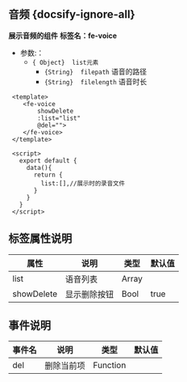 ## 音频 {docsify-ignore-all}
 
**展示音频的组件**
**标签名：fe-voice**

* 参数:：
  * ``{ Object}  list元素 ``
    * ``{String}  filepath`` 语音的路径
    * ``{String}  filelength`` 语音时长

```
 <template>
   	<fe-voice  
        showDelete
        :list="list"
        @del="">
    </fe-voice>
 </template>

 <script>
   export default {
     data(){
       return {
         list:[],//展示时的录音文件
       }
     }
   }
 </script>   
```


 
## 标签属性说明

| 属性 | 说明 | 类型 | 默认值 |
| --- | --- | --- | --- |
| list | 语音列表 | Array |  |
| showDelete | 显示删除按钮 | Bool | true |

## 事件说明

| 事件名 | 说明 | 类型 | 默认值 |
| --- | --- | --- | --- |
| del | 删除当前项 | Function |    |
 


 
